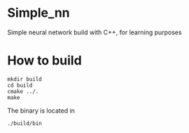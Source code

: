 # Simple_nn
Simple neural network build with C++, for learning purposes
# How to build

```
mkdir build
cd build
cmake ../.
make
```
The binary is located in 
```
./build/bin
```
